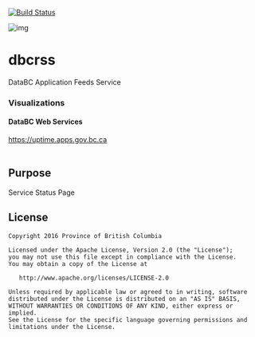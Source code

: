 [![Build Status](https://travis-ci.org/bcgov/dbcrss.svg?branch=master)](https://travis-ci.org/bcgov/dbcrss)

![img](https://img.shields.io/badge/Lifecycle-Stable-97ca00)

# dbcrss
DataBC Application Feeds Service

### Visualizations

#### DataBC Web Services
https://uptime.apps.gov.bc.ca <br/><br>

## Purpose
Service Status Page

## License

    Copyright 2016 Province of British Columbia

    Licensed under the Apache License, Version 2.0 (the "License");
    you may not use this file except in compliance with the License.
    You may obtain a copy of the License at

       http://www.apache.org/licenses/LICENSE-2.0

    Unless required by applicable law or agreed to in writing, software
    distributed under the License is distributed on an "AS IS" BASIS,
    WITHOUT WARRANTIES OR CONDITIONS OF ANY KIND, either express or implied.
    See the License for the specific language governing permissions and
    limitations under the License.
